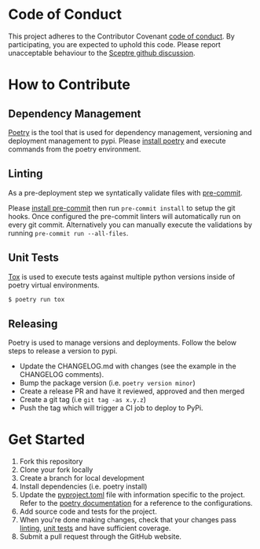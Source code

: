 # Code of Conduct

This project adheres to the Contributor Covenant
[code of conduct](http://contributor-covenant.org/version/1/4/). By
participating, you are expected to uphold this code. Please report unacceptable
behaviour to the [Sceptre github discussion](https://github.com/Sceptre/sceptre/discussions).

# How to Contribute

## Dependency Management

[Poetry](https://pypi.org/project/poetry/) is the tool that is used for
dependency management, versioning and deployment management to pypi.
Please [install poetry](https://python-poetry.org/docs/#installation)
and execute commands from the poetry environment.

## Linting

As a pre-deployment step we syntatically validate files with
[pre-commit](https://pre-commit.com).

Please [install pre-commit](https://pre-commit.com/#install) then run
`pre-commit install` to setup the git hooks.  Once configured the pre-commit
linters will automatically run on every git commit.  Alternatively you
can manually execute the validations by running `pre-commit run --all-files`.

## Unit Tests

[Tox](https://pypi.org/project/tox/) is used to execute tests against multiple
python versions inside of poetry virtual environments.

```bash
$ poetry run tox
```

## Releasing

Poetry is used to manage versions and deployments. Follow the below steps to release a version to pypi.

* Update the CHANGELOG.md with changes (see the example in the CHANGELOG comments).
* Bump the package version (i.e. `poetry version minor`)
* Create a release PR and have it reviewed, approved and then merged
* Create a git tag (i.e `git tag -as x.y.z`)
* Push the tag which will trigger a CI job to deploy to PyPi.

# Get Started

1. Fork this repository
2. Clone your fork locally
3. Create a branch for local development
4. Install dependencies (i.e. poetry install)
5. Update the [pyproject.toml](pyproject.toml) file with information
   specific to the project. Refer to the [poetry documentation](https://python-poetry.org/docs/pyproject/)
   for a reference to the configurations.
6. Add source code and tests for the project.
7. When you're done making changes, check that your changes pass
   [linting](#Linting), [unit tests](#Unit-Tests) and have
   sufficient coverage.
8. Submit a pull request through the GitHub website.
